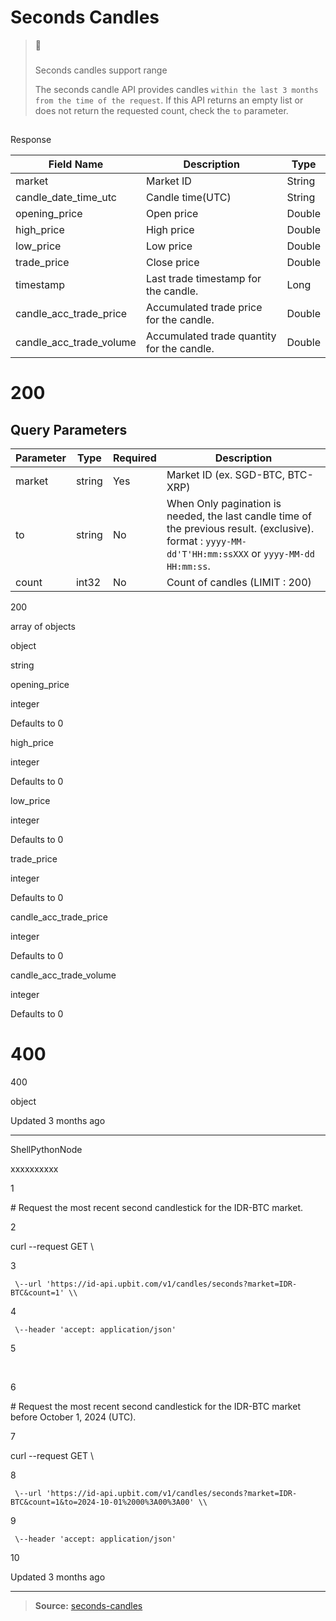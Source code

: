 # Seconds Candles

> 📘
>
> ###
>
> Seconds candles support range
>
> [](#seconds-candles-support-range)
>
> The seconds candle API provides candles
> `within the last 3 months from the time of the request`. If this API returns
> an empty list or does not return the requested count, check the `to`
> parameter.

##

Response

[](#response)

| Field Name              | Description                                | Type   |
| ----------------------- | ------------------------------------------ | ------ |
| market                  | Market ID                                  | String |
| candle_date_time_utc    | Candle time(UTC)                           | String |
| opening_price           | Open price                                 | Double |
| high_price              | High price                                 | Double |
| low_price               | Low price                                  | Double |
| trade_price             | Close price                                | Double |
| timestamp               | Last trade timestamp for the candle.       | Long   |
| candle_acc_trade_price  | Accumulated trade price for the candle.    | Double |
| candle_acc_trade_volume | Accumulated trade quantity for the candle. | Double |

# 200

## Query Parameters

| Parameter | Type   | Required | Description                                                                                                                                             |
| --------- | ------ | -------- | ------------------------------------------------------------------------------------------------------------------------------------------------------- |
| market    | string | Yes      | Market ID (ex. SGD-BTC, BTC-XRP)                                                                                                                        |
| to        | string | No       | When Only pagination is needed, the last candle time of the previous result. (exclusive). format : `yyyy-MM-dd'T'HH:mm:ssXXX` or `yyyy-MM-dd HH:mm:ss`. |
| count     | int32  | No       | Count of candles (LIMIT : 200)                                                                                                                          |

200

array of objects

object

string

opening_price

integer

Defaults to 0

high_price

integer

Defaults to 0

low_price

integer

Defaults to 0

trade_price

integer

Defaults to 0

candle_acc_trade_price

integer

Defaults to 0

candle_acc_trade_volume

integer

Defaults to 0

# 400

400

object

Updated 3 months ago

---

ShellPythonNode

xxxxxxxxxx

1

\# Request the most recent second candlestick for the IDR-BTC market.

2

curl \--request GET \\

3

     \--url 'https://id-api.upbit.com/v1/candles/seconds?market=IDR-BTC&count=1' \\

4

     \--header 'accept: application/json'

5

​

6

\# Request the most recent second candlestick for the IDR-BTC market before
October 1, 2024 (UTC).

7

curl \--request GET \\

8

     \--url 'https://id-api.upbit.com/v1/candles/seconds?market=IDR-BTC&count=1&to=2024-10-01%2000%3A00%3A00' \\

9

     \--header 'accept: application/json'

10

Updated 3 months ago

---

> **Source:**
> [seconds-candles](https://global-docs.upbit.com/reference/seconds-candles)
